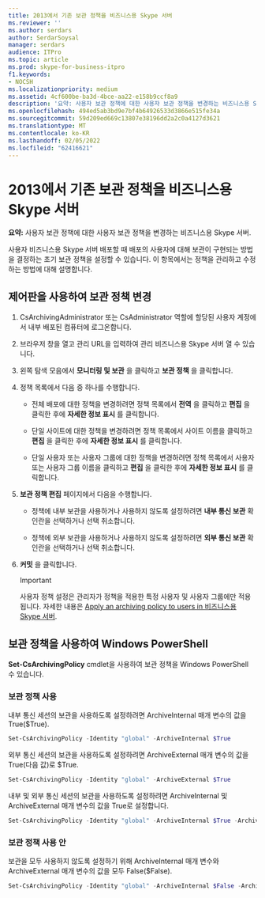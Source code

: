 ```yaml
---
title: 2013에서 기존 보관 정책을 비즈니스용 Skype 서버
ms.reviewer: ''
ms.author: serdars
author: SerdarSoysal
manager: serdars
audience: ITPro
ms.topic: article
ms.prod: skype-for-business-itpro
f1.keywords:
- NOCSH
ms.localizationpriority: medium
ms.assetid: 4cf600be-ba3d-4bce-aa22-e158b9ccf8a9
description: '요약: 사용자 보관 정책에 대한 사용자 보관 정책을 변경하는 비즈니스용 Skype 서버.'
ms.openlocfilehash: 494ed5ab3bd9e7bf4b64926533d3866e515fe34a
ms.sourcegitcommit: 59d209ed669c13807e38196dd2a2c0a4127d3621
ms.translationtype: MT
ms.contentlocale: ko-KR
ms.lasthandoff: 02/05/2022
ms.locfileid: "62416621"
---
```

# <a name="change-an-existing-archiving-policy-in-skype-for-business-server"></a>2013에서 기존 보관 정책을 비즈니스용 Skype 서버
 
**요약:** 사용자 보관 정책에 대한 사용자 보관 정책을 변경하는 비즈니스용 Skype 서버.
  
사용자 비즈니스용 Skype 서버 배포할 때 배포의 사용자에 대해 보관이 구현되는 방법을 결정하는 초기 보관 정책을 설정할 수 있습니다. 이 항목에서는 정책을 관리하고 수정하는 방법에 대해 설명합니다. 
  
## <a name="change-archiving-policies-by-using-the-control-panel"></a>제어판을 사용하여 보관 정책 변경

1. CsArchivingAdministrator 또는 CsAdministrator 역할에 할당된 사용자 계정에서 내부 배포된 컴퓨터에 로그온합니다. 
    
2. 브라우저 창을 열고 관리 URL을 입력하여 관리 비즈니스용 Skype 서버  열 수 있습니다. 
    
3. 왼쪽 탐색 모음에서 **모니터링 및 보관** 을 클릭하고 **보관 정책** 을 클릭합니다.
    
4. 정책 목록에서 다음 중 하나를 수행합니다. 
    
   - 전체 배포에 대한 정책을 변경하려면 정책 목록에서 **전역** 을 클릭하고 **편집** 을 클릭한 후에 **자세한 정보 표시** 를 클릭합니다.
    
   - 단일 사이트에 대한 정책을 변경하려면 정책 목록에서 사이트 이름을 클릭하고 **편집** 을 클릭한 후에 **자세한 정보 표시** 를 클릭합니다.
    
   - 단일 사용자 또는 사용자 그룹에 대한 정책을 변경하려면 정책 목록에서 사용자 또는 사용자 그룹 이름을 클릭하고 **편집** 을 클릭한 후에 **자세한 정보 표시** 를 클릭합니다.
    
5. **보관 정책 편집** 페이지에서 다음을 수행합니다.
    
   - 정책에 내부 보관을 사용하거나 사용하지 않도록 설정하려면 **내부 통신 보관** 확인란을 선택하거나 선택 취소합니다.
    
   - 정책에 외부 보관을 사용하거나 사용하지 않도록 설정하려면 **외부 통신 보관** 확인란을 선택하거나 선택 취소합니다.
    
6. **커밋** 을 클릭합니다.
    
    > [!IMPORTANT]
    > 사용자 정책 설정은 관리자가 정책을 적용한 특정 사용자 및 사용자 그룹에만 적용됩니다. 자세한 내용은 [Apply an archiving policy to users in 비즈니스용 Skype 서버](apply-a-policy-to-users.md). 
  
## <a name="change-archiving-policies-by-using-windows-powershell"></a>보관 정책을 사용하여 Windows PowerShell

**Set-CsArchivingPolicy** cmdlet을 사용하여 보관 정책을 Windows PowerShell 수 있습니다.
  
### <a name="enable-archiving-policies"></a>보관 정책 사용

내부 통신 세션의 보관을 사용하도록 설정하려면 ArchiveInternal 매개 변수의 값을 True($True). 
  
```PowerShell
Set-CsArchivingPolicy -Identity "global" -ArchiveInternal $True
```

외부 통신 세션의 보관을 사용하도록 설정하려면 ArchiveExternal 매개 변수의 값을 True(다음 값)로 $True. 
  
```PowerShell
Set-CsArchivingPolicy -Identity "global" -ArchiveExternal $True
```

내부 및 외부 통신 세션의 보관을 사용하도록 설정하려면 ArchiveInternal 및 ArchiveExternal 매개 변수의 값을 True로 설정합니다. 
  
```PowerShell
Set-CsArchivingPolicy -Identity "global" -ArchiveInternal $True -ArchiveExternal $True
```

### <a name="disable-archiving-policies"></a>보관 정책 사용 안

보관을 모두 사용하지 않도록 설정하기 위해 ArchiveInternal 매개 변수와 ArchiveExternal 매개 변수의 값을 모두 False($False). 
  
```PowerShell
Set-CsArchivingPolicy -Identity "global" -ArchiveInternal $False -ArchiveExternal $False
```

